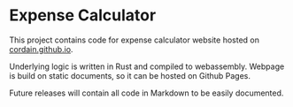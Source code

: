 # Expense Calculator

This project contains code for expense calculator website hosted on [cordain.github.io](https://cordain.github.io/expense_calc/).

Underlying logic is written in Rust and compiled to webassembly. Webpage is build on static documents, so it can be hosted on Github Pages.

Future releases will contain all code in Markdown to be easily documented.